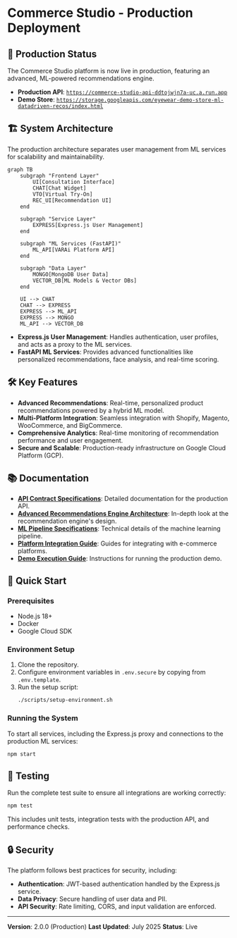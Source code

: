 # Commerce Studio - Production Deployment

## 🚀 Production Status

The Commerce Studio platform is now live in production, featuring an advanced, ML-powered recommendations engine.

- **Production API**: [`https://commerce-studio-api-ddtojwjn7a-uc.a.run.app`](https://commerce-studio-api-ddtojwjn7a-uc.a.run.app)
- **Demo Store**: [`https://storage.googleapis.com/eyewear-demo-store-ml-datadriven-recos/index.html`](https://storage.googleapis.com/eyewear-demo-store-ml-datadriven-recos/index.html)

## 🏗️ System Architecture

The production architecture separates user management from ML services for scalability and maintainability.

```mermaid
graph TB
    subgraph "Frontend Layer"
        UI[Consultation Interface]
        CHAT[Chat Widget]
        VTO[Virtual Try-On]
        REC_UI[Recommendation UI]
    end

    subgraph "Service Layer"
        EXPRESS[Express.js User Management]
    end

    subgraph "ML Services (FastAPI)"
        ML_API[VARAi Platform API]
    end

    subgraph "Data Layer"
        MONGO[MongoDB User Data]
        VECTOR_DB[ML Models & Vector DBs]
    end

    UI --> CHAT
    CHAT --> EXPRESS
    EXPRESS --> ML_API
    EXPRESS --> MONGO
    ML_API --> VECTOR_DB
```

- **Express.js User Management**: Handles authentication, user profiles, and acts as a proxy to the ML services.
- **FastAPI ML Services**: Provides advanced functionalities like personalized recommendations, face analysis, and real-time scoring.

## 🛠️ Key Features

- **Advanced Recommendations**: Real-time, personalized product recommendations powered by a hybrid ML model.
- **Multi-Platform Integration**: Seamless integration with Shopify, Magento, WooCommerce, and BigCommerce.
- **Comprehensive Analytics**: Real-time monitoring of recommendation performance and user engagement.
- **Secure and Scalable**: Production-ready infrastructure on Google Cloud Platform (GCP).

## 📚 Documentation

- **[API Contract Specifications](docs/architecture/API_CONTRACT_SPECIFICATIONS.md)**: Detailed documentation for the production API.
- **[Advanced Recommendations Engine Architecture](docs/architecture/ADVANCED_RECOMMENDATIONS_ENGINE_ARCHITECTURE.md)**: In-depth look at the recommendation engine's design.
- **[ML Pipeline Specifications](docs/architecture/ML_PIPELINE_SPECIFICATIONS.md)**: Technical details of the machine learning pipeline.
- **[Platform Integration Guide](docs/platform-integrations/MULTI_PLATFORM_CONSULTATION_GUIDE.md)**: Guides for integrating with e-commerce platforms.
- **[Demo Execution Guide](DEMO_EXECUTION_GUIDE.md)**: Instructions for running the production demo.

## 🚀 Quick Start

### Prerequisites

- Node.js 18+
- Docker
- Google Cloud SDK

### Environment Setup

1.  Clone the repository.
2.  Configure environment variables in `.env.secure` by copying from `.env.template`.
3.  Run the setup script:
    ```bash
    ./scripts/setup-environment.sh
    ```

### Running the System

To start all services, including the Express.js proxy and connections to the production ML services:

```bash
npm start
```

## 🧪 Testing

Run the complete test suite to ensure all integrations are working correctly:

```bash
npm test
```

This includes unit tests, integration tests with the production API, and performance checks.

## 🔒 Security

The platform follows best practices for security, including:

- **Authentication**: JWT-based authentication handled by the Express.js service.
- **Data Privacy**: Secure handling of user data and PII.
- **API Security**: Rate limiting, CORS, and input validation are enforced.

---

**Version**: 2.0.0 (Production)
**Last Updated**: July 2025
**Status**: Live
